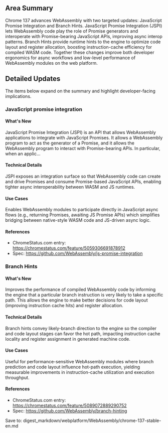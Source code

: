 ## Area Summary

Chrome 137 advances WebAssembly with two targeted updates: JavaScript Promise Integration and Branch Hints. JavaScript Promise Integration (JSPI) lets WebAssembly code play the role of Promise generators and interoperate with Promise-bearing JavaScript APIs, improving async interop patterns. Branch Hints provide runtime hints to the engine to optimize code layout and register allocation, boosting instruction-cache efficiency for compiled WASM code. Together these changes improve both developer ergonomics for async workflows and low-level performance of WebAssembly modules on the web platform.

## Detailed Updates

The items below expand on the summary and highlight developer-facing implications.

### JavaScript promise integration

#### What's New
JavaScript Promise Integration (JSPI) is an API that allows WebAssembly applications to integrate with JavaScript Promises. It allows a WebAssembly program to act as the generator of a Promise, and it allows the WebAssembly program to interact with Promise-bearing APIs. In particular, when an applic...

#### Technical Details
JSPI exposes an integration surface so that WebAssembly code can create and drive Promises and consume Promise-based JavaScript APIs, enabling tighter async interoperability between WASM and JS runtimes.

#### Use Cases
Enables WebAssembly modules to participate directly in JavaScript async flows (e.g., returning Promises, awaiting JS Promise APIs) which simplifies bridging between native-style WASM code and JS-driven async logic.

#### References
- ChromeStatus.com entry: https://chromestatus.com/feature/5059306691878912
- Spec: https://github.com/WebAssembly/js-promise-integration

### Branch Hints

#### What's New
Improves the performance of compiled WebAssembly code by informing the engine that a particular branch instruction is very likely to take a specific path. This allows the engine to make better decisions for code layout (improving instruction cache hits) and register allocation.

#### Technical Details
Branch hints convey likely-branch direction to the engine so the compiler and code layout stages can favor the hot path, impacting instruction cache locality and register assignment in generated machine code.

#### Use Cases
Useful for performance-sensitive WebAssembly modules where branch prediction and code layout influence hot-path execution, yielding measurable improvements in instruction-cache utilization and execution throughput.

#### References
- ChromeStatus.com entry: https://chromestatus.com/feature/5089072889290752
- Spec: https://github.com/WebAssembly/branch-hinting

Save to: digest_markdown/webplatform/WebAssembly/chrome-137-stable-en.md
